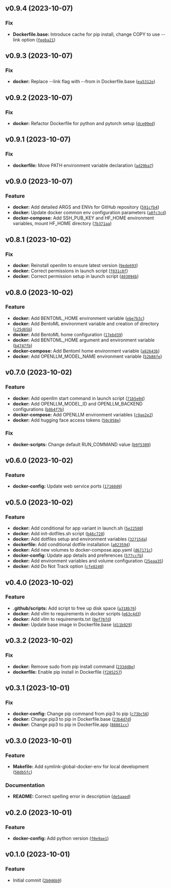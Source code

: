 <!--next-version-placeholder-->

## v0.9.4 (2023-10-07)

### Fix

* **Dockerfile.base:** Introduce cache for pip install, change COPY to use --link option ([`feeba21`](https://github.com/entelecheia/openllm-container/commit/feeba2177caff2f2ffd2a5802270ea7e9957304e))

## v0.9.3 (2023-10-07)

### Fix

* **docker:** Replace --link flag with --from in Dockerfile.base ([`ea5312e`](https://github.com/entelecheia/openllm-container/commit/ea5312e5bb35a4d43c6d4362d8890b2828015b51))

## v0.9.2 (2023-10-07)

### Fix

* **docker:** Refactor Dockerfile for python and pytorch setup ([`dce09ed`](https://github.com/entelecheia/openllm-container/commit/dce09ed4bfb002bbfa6636fef1ce856807682312))

## v0.9.1 (2023-10-07)

### Fix

* **dockerfile:** Move PATH environment variable declaration ([`ad29ba7`](https://github.com/entelecheia/openllm-container/commit/ad29ba72cd49402ebb8e0c83b33f09dad15ff80f))

## v0.9.0 (2023-10-07)

### Feature

* **docker:** Add detailed ARGS and ENVs for GitHub repository ([`591cfb4`](https://github.com/entelecheia/openllm-container/commit/591cfb492474f8f8b3eb957b83861013fcabe272))
* **docker:** Update docker common env configuration parameters ([`a8fc3cd`](https://github.com/entelecheia/openllm-container/commit/a8fc3cd99c114db1a185a5b57c8a1d0172b4af7f))
* **docker-compose:** Add SSH_PUB_KEY and HF_HOME environment variables, mount HF_HOME directory ([`7b371aa`](https://github.com/entelecheia/openllm-container/commit/7b371aa2c96f68e625e990641831a39337b5a89c))

## v0.8.1 (2023-10-02)

### Fix

* **docker:** Reinstall openllm to ensure latest version ([`9ede693`](https://github.com/entelecheia/openllm-container/commit/9ede693b209034351bec60e7137db30164f11215))
* **docker:** Correct permissions in launch script ([`f031c8f`](https://github.com/entelecheia/openllm-container/commit/f031c8fe39d3f86a2c35e3011e49c23f86f9c1cb))
* **docker:** Correct permission setup in launch script ([`403094b`](https://github.com/entelecheia/openllm-container/commit/403094be27e2e3e24fb086034bb094e7f8151aa2))

## v0.8.0 (2023-10-02)

### Feature

* **docker:** Add BENTOML_HOME environment variable ([`ebe7b3c`](https://github.com/entelecheia/openllm-container/commit/ebe7b3c45f273584a99ea4f9542ced88440047a5))
* **docker:** Add BentoML environment variable and creation of directory ([`c25d65b`](https://github.com/entelecheia/openllm-container/commit/c25d65be02db7995638775d47d63a631626a368a))
* **docker:** Add BentoML home configuration ([`17ebd39`](https://github.com/entelecheia/openllm-container/commit/17ebd397f61844800dc5ae0890280c75b8226b36))
* **docker:** Add BENTOML_HOME argument and environment variable ([`b4747fb`](https://github.com/entelecheia/openllm-container/commit/b4747fb1905efe9fa85454c0fc0bebdff74e49cb))
* **docker-compose:** Add Bentoml home environment variable ([`a82643b`](https://github.com/entelecheia/openllm-container/commit/a82643b553869d08cafbb0b5c204b35b7422d0bc))
* **docker:** Add OPENLLM_MODEL_NAME environment variable ([`52b86fe`](https://github.com/entelecheia/openllm-container/commit/52b86fecd66da88cbbcf332b7e9419ac648c5363))

## v0.7.0 (2023-10-02)

### Feature

* **docker:** Add openllm start command in launch script ([`71b5e0d`](https://github.com/entelecheia/openllm-container/commit/71b5e0dad2a919f3ed0c57333df0e649c5c9aca4))
* **docker:** Add OPENLLM_MODEL_ID and OPENLLM_BACKEND configurations ([`b8b4f7b`](https://github.com/entelecheia/openllm-container/commit/b8b4f7bda5b806711ee9f1979466654c15fb6a79))
* **docker-compose:** Add OPENLLM environment variables ([`c9ae2e2`](https://github.com/entelecheia/openllm-container/commit/c9ae2e26b1393a50dcafd05c4411213a55a77bfa))
* **docker:** Add hugging face access tokens ([`50c058e`](https://github.com/entelecheia/openllm-container/commit/50c058e308568eb86c51df6a5b7b00284624d263))

### Fix

* **docker-scripts:** Change default RUN_COMMAND value ([`b9f5309`](https://github.com/entelecheia/openllm-container/commit/b9f53096c873023ec531688dd4c451ea658c191b))

## v0.6.0 (2023-10-02)

### Feature

* **docker-config:** Update web service ports ([`17160d9`](https://github.com/entelecheia/openllm-container/commit/17160d9ae421ad85ab85c259a47b5b89e9ab1618))

## v0.5.0 (2023-10-02)

### Feature

* **docker:** Add conditional for app variant in launch.sh ([`5e22580`](https://github.com/entelecheia/openllm-container/commit/5e22580742601b77b41aa4888986c88091f13ce3))
* **docker:** Add init-dotfiles.sh script ([`b46c720`](https://github.com/entelecheia/openllm-container/commit/b46c720b9af973df3db5f98c51c53b6a7e063bc7))
* **docker:** Add dotfiles setup and environment variables ([`32715da`](https://github.com/entelecheia/openllm-container/commit/32715da91fe0776f908148fcd796672020306718))
* **dockerfile:** Add conditional dotfile installation ([`a023594`](https://github.com/entelecheia/openllm-container/commit/a023594ffc4597eb507c1786944eb0792674a95f))
* **docker:** Add new volumes to docker-compose.app.yaml ([`d67171c`](https://github.com/entelecheia/openllm-container/commit/d67171c2ac4535555234a8d178673914cbe6477b))
* **docker-config:** Update app details and preferences ([`577ccfb`](https://github.com/entelecheia/openllm-container/commit/577ccfb97063cb0d3328f4f752a0db2a5a258099))
* **docker:** Add environment variables and volume configuration ([`25eaa35`](https://github.com/entelecheia/openllm-container/commit/25eaa35629850536b66d7a333942f5b2a543c8db))
* **docker:** Add Do Not Track option ([`cfe8240`](https://github.com/entelecheia/openllm-container/commit/cfe8240543292b809219bb9634ff2aa330cf82bd))

## v0.4.0 (2023-10-02)

### Feature

* **.github/scripts:** Add script to free up disk space ([`a318b76`](https://github.com/entelecheia/openllm-container/commit/a318b76f1b364de9400ddee77582b33382647a7c))
* **docker:** Add vllm to requirements in docker scripts ([`e63c4d3`](https://github.com/entelecheia/openllm-container/commit/e63c4d395c35be16bbbe543aacea50b35a961e18))
* **docker:** Add vllm to requirements.txt ([`0ef76fd`](https://github.com/entelecheia/openllm-container/commit/0ef76fd53e2ef7e061113222d85829f375b07967))
* **docker:** Update base image in Dockerfile.base ([`d11b929`](https://github.com/entelecheia/openllm-container/commit/d11b929a7d57cdd9ac94ca51a620c6066c8d6a5b))

## v0.3.2 (2023-10-02)

### Fix

* **docker:** Remove sudo from pip install command ([`233dd8e`](https://github.com/entelecheia/openllm-container/commit/233dd8edead6faf426003c3406fabe836f080b24))
* **dockerfile:** Enable pip install in Dockerfile ([`f285257`](https://github.com/entelecheia/openllm-container/commit/f2852576c3972e87c3d61582a34b062bd38b83bf))

## v0.3.1 (2023-10-01)

### Fix

* **docker-config:** Change pip command from pip3 to pip ([`c73bc56`](https://github.com/entelecheia/openllm-container/commit/c73bc56fac88bfbce7cbf7cd9ca415fde2a2ee3a))
* **docker:** Change pip3 to pip in Dockerfile.base ([`23b4d7d`](https://github.com/entelecheia/openllm-container/commit/23b4d7d526db2cd38c574d4c6f01a18a93ec5005))
* **docker:** Change pip3 to pip in Dockerfile.app ([`88861cc`](https://github.com/entelecheia/openllm-container/commit/88861cc0aa71a495b01e01b5ceb642d9bcfaf561))

## v0.3.0 (2023-10-01)

### Feature

* **Makefile:** Add symlink-global-docker-env for local development ([`50db5fc`](https://github.com/entelecheia/openllm-container/commit/50db5fce5e176dcd4e39e3ded2c2530c93517ce7))

### Documentation

* **README:** Correct spelling error in description ([`de5aaed`](https://github.com/entelecheia/openllm-container/commit/de5aaed80faf47f9908ad77d53399364ec6ec505))

## v0.2.0 (2023-10-01)

### Feature

* **docker-config:** Add python version ([`f0e9ae1`](https://github.com/entelecheia/openllm-container/commit/f0e9ae119547ca7f94090d555716f372bfc11442))

## v0.1.0 (2023-10-01)

### Feature

* Initial commit ([`2b046b9`](https://github.com/entelecheia/openllm-container/commit/2b046b982bd8cd616f24e313d837975d66467d32))
